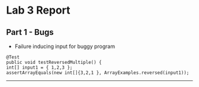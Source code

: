 # Lab 3 Report

## **Part 1 - Bugs**
* Failure inducing input for buggy program
```
@Test
public void testReversedMultiple() {
int[] input1 = { 1,2,3 };
assertArrayEquals(new int[]{3,2,1 }, ArrayExamples.reversed(input1));
```

---

